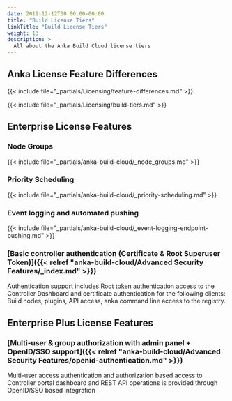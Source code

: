 ```yaml
---
date: 2019-12-12T00:00:00-00:00
title: "Build License Tiers"
linkTitle: "Build License Tiers"
weight: 13
description: >
  All about the Anka Build Cloud license tiers
---
```


## Anka License Feature Differences

{{< include file="_partials/Licensing/feature-differences.md" >}}

{{< include file="_partials/Licensing/build-tiers.md" >}}

## Enterprise License Features

### Node Groups

{{< include file="_partials/anka-build-cloud/_node_groups.md" >}}

### Priority Scheduling

{{< include file="_partials/anka-build-cloud/_priority-scheduling.md" >}}

### Event logging and automated pushing

{{< include file="_partials/anka-build-cloud/_event-logging-endpoint-pushing.md" >}}

### [Basic controller authentication (Certificate & Root Superuser Token)]({{< relref "anka-build-cloud/Advanced Security Features/_index.md" >}})

Authentication support includes Root token authentication access to the Controller Dashboard and certificate authentication for the following clients: Build nodes, plugins, API access, anka command line access to the registry.

## Enterprise Plus License Features

### [Multi-user & group authorization with admin panel + OpenID/SSO support]({{< relref "anka-build-cloud/Advanced Security Features/openid-authentication.md" >}})

Multi-user access authentication and authorization based access to Controller portal dashboard and REST API operations is provided through OpenID/SSO based integration